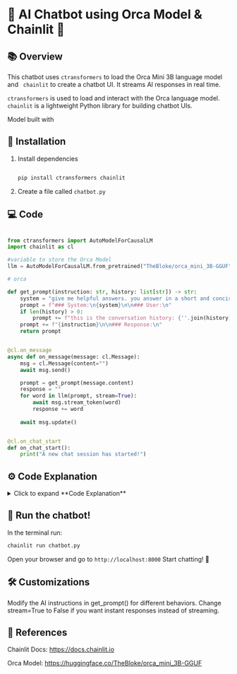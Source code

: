 # :robot: AI Chatbot using Orca Model & Chainlit :robot: 

## :books: Overview
This chatbot uses ```ctransformers``` to load the Orca Mini 3B language model and ``` chainlit``` to create a chatbot UI. It streams AI responses in real time.

```ctransformers``` is used to load and interact with the Orca language model.
```chainlit``` is a lightweight Python library for building chatbot UIs.

Model built with 

## :checkered_flag: Installation

1. Install dependencies

   ```bash

   pip install ctransformers chainlit

   ```

2. Create a file called ```chatbot.py```


## :computer: Code

```python

from ctransformers import AutoModelForCausalLM
import chainlit as cl

#variable to store the Orca Model
llm = AutoModelForCausalLM.from_pretrained("TheBloke/orca_mini_3B-GGUF", model_file="orca-mini-3b.q4_0.gguf")

# orca

def get_prompt(instruction: str, history: list[str]) -> str:
    system = "give me helpful answers. you answer in a short and concise way."
    prompt = f"### System:\n{system}\n\n### User:\n"
    if len(history) > 0:
        prompt += f"this is the conversation history: {''.join(history)}. Now answer the question: "
    prompt += f"{instruction}\n\n### Response:\n"
    return prompt


@cl.on_message
async def on_message(message: cl.Message):
    msg = cl.Message(content="")
    await msg.send()

    prompt = get_prompt(message.content)
    response = ""
    for word in llm(prompt, stream=True):
        await msg.stream_token(word)
        response += word
    
    await msg.update()


@cl.on_chat_start
def on_chat_start():
    print("A new chat session has started!")

```
## :gear: **Code Explanation** 
<details>
<summary>  Click to expand **Code Explanation**</summary>


*Loading the AI Model*
```python
llm = AutoModelForCausalLM.from_pretrained(
    "TheBloke/orca_mini_3B-GGUF", 
    model_file="orca-mini-3b.q4_0.gguf"
)
```

```AutoModelForCausalLM.from_pretrained(...)```: Loads the Orca Mini 3B model from Hugging Face.

```"TheBloke/orca_mini_3B-GGUF"```: Refers to the model repository.

```model_file="orca-mini-3b.q4_0.gguf"```: Specifies the exact model file for inference.

----
*Generating a Prompt for the AI*

```python
def get_prompt(instruction: str, history: list[str]) -> str:
    system = "give me helpful answers. you answer in a short and concise way."
    prompt = f"### System:\n{system}\n\n### User:\n"
```
The function formats a prompt to provide better AI responses.
system: Defines AI behavior, instructing it to be concise.

```python

    if len(history) > 0:
        prompt += f"this is the conversation history: {''.join(history)}. Now answer the question: "
```

If there is chat history, it is included in the prompt for better contextual understanding.

```python

    prompt += f"{instruction}\n\n### Response:\n"
    return prompt
```
The user's question (instruction) is added to the prompt.
The function returns the final prompt to be sent to the model.

----
*Handling User Messages*

```python
@cl.on_message
async def on_message(message: cl.Message):
    msg = cl.Message(content="")
    await msg.send()
```

@cl.on_message: This function is triggered when a user sends a message.
msg = cl.Message(content=""): Initializes an empty message.
await msg.send(): Sends the message to update the UI.

---

*Generating and Streaming AI Response*

```python
    prompt = get_prompt(message.content)
    response = ""
    for word in llm(prompt, stream=True):
        await msg.stream_token(word)
        response += word
```
Calls get_prompt(message.content) to format the prompt.
llm(prompt, stream=True): Sends the prompt to the Orca model and streams the response word-by-word.
await msg.stream_token(word): Streams each word to the UI in real-time.
response += word: Builds the response as words arrive.

---
*Final UI Update*

```python
    await msg.update()
```
Finalizes and updates the UI with the complete response.

---
*Handling Chat Session Start*
```python
@cl.on_chat_start
def on_chat_start():
    print("A new chat session has started!")
```

@cl.on_chat_start: Runs when a new chat session begins.
Prints "A new chat session has started!" to indicate a fresh conversation.

---
</details>

## :rocket: Run the chatbot!

In the terminal run:
```bash
chainlit run chatbot.py
```

Open your browser and go to ```http://localhost:8000```
Start chatting! 🚀

## :hammer_and_wrench: Customizations

Modify the AI instructions in get_prompt() for different behaviors.
Change stream=True to False if you want instant responses instead of streaming.

## :link: References

Chainlit Docs: https://docs.chainlit.io

Orca Model: https://huggingface.co/TheBloke/orca_mini_3B-GGUF
